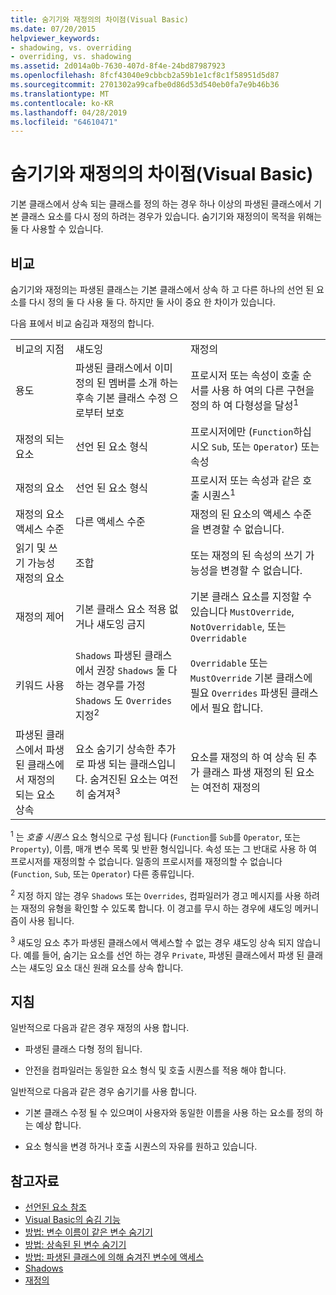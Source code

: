 ```yaml
---
title: 숨기기와 재정의의 차이점(Visual Basic)
ms.date: 07/20/2015
helpviewer_keywords:
- shadowing, vs. overriding
- overriding, vs. shadowing
ms.assetid: 2d014a0b-7630-407d-8f4e-24bd87987923
ms.openlocfilehash: 8fcf43040e9cbbcb2a59b1e1cf8c1f58951d5d87
ms.sourcegitcommit: 2701302a99cafbe0d86d53d540eb0fa7e9b46b36
ms.translationtype: MT
ms.contentlocale: ko-KR
ms.lasthandoff: 04/28/2019
ms.locfileid: "64610471"
---
```

# <a name="differences-between-shadowing-and-overriding-visual-basic"></a>숨기기와 재정의의 차이점(Visual Basic)
기본 클래스에서 상속 되는 클래스를 정의 하는 경우 하나 이상의 파생된 클래스에서 기본 클래스 요소를 다시 정의 하려는 경우가 있습니다. 숨기기와 재정의이 목적을 위해는 둘 다 사용할 수 있습니다.  
  
## <a name="comparison"></a>비교  
 숨기기와 재정의는 파생된 클래스는 기본 클래스에서 상속 하 고 다른 하나의 선언 된 요소를 다시 정의 둘 다 사용 둘 다. 하지만 둘 사이 중요 한 차이가 있습니다.  
  
 다음 표에서 비교 숨김과 재정의 합니다.  
  
||||  
|---|---|---|  
|비교의 지점|섀도잉|재정의|  
|용도|파생된 클래스에서 이미 정의 된 멤버를 소개 하는 후속 기본 클래스 수정 으로부터 보호|프로시저 또는 속성이 호출 순서를 사용 하 여의 다른 구현을 정의 하 여 다형성을 달성<sup>1</sup>|  
|재정의 되는 요소|선언 된 요소 형식|프로시저에만 (`Function`하십시오 `Sub`, 또는 `Operator`) 또는 속성|  
|재정의 요소|선언 된 요소 형식|프로시저 또는 속성과 같은 호출 시퀀스<sup>1</sup>|  
|재정의 요소 액세스 수준|다른 액세스 수준|재정의 된 요소의 액세스 수준을 변경할 수 없습니다.|  
|읽기 및 쓰기 가능성 재정의 요소|조합|또는 재정의 된 속성의 쓰기 가능성을 변경할 수 없습니다.|  
|재정의 제어|기본 클래스 요소 적용 없거나 섀도잉 금지|기본 클래스 요소를 지정할 수 있습니다 `MustOverride`, `NotOverridable`, 또는 `Overridable`|  
|키워드 사용|`Shadows` 파생된 클래스에서 권장 `Shadows` 둘 다 하는 경우를 가정 `Shadows` 도 `Overrides` 지정<sup>2</sup>|`Overridable` 또는 `MustOverride` 기본 클래스에 필요 `Overrides` 파생된 클래스에서 필요 합니다.|  
|파생된 클래스에서 파생 된 클래스에서 재정의 되는 요소 상속|요소 숨기기 상속한 추가로 파생 되는 클래스입니다. 숨겨진된 요소는 여전히 숨겨져<sup>3</sup>|요소를 재정의 하 여 상속 된 추가 클래스 파생 재정의 된 요소는 여전히 재정의|  
  
 <sup>1</sup> 는 *호출 시퀀스* 요소 형식으로 구성 됩니다 (`Function`를 `Sub`를 `Operator`, 또는 `Property`), 이름, 매개 변수 목록 및 반환 형식입니다. 속성 또는 그 반대로 사용 하 여 프로시저를 재정의할 수 없습니다. 일종의 프로시저를 재정의할 수 없습니다 (`Function`, `Sub`, 또는 `Operator`) 다른 종류입니다.  
  
 <sup>2</sup> 지정 하지 않는 경우 `Shadows` 또는 `Overrides`, 컴파일러가 경고 메시지를 사용 하려는 재정의 유형을 확인할 수 있도록 합니다. 이 경고를 무시 하는 경우에 섀도잉 메커니즘이 사용 됩니다.  
  
 <sup>3</sup> 섀도잉 요소 추가 파생된 클래스에서 액세스할 수 없는 경우 섀도잉 상속 되지 않습니다. 예를 들어, 숨기는 요소를 선언 하는 경우 `Private`, 파생된 클래스에서 파생 된 클래스는 섀도잉 요소 대신 원래 요소를 상속 합니다.  
  
## <a name="guidelines"></a>지침  
 일반적으로 다음과 같은 경우 재정의 사용 합니다.  
  
- 파생된 클래스 다형 정의 됩니다.  
  
- 안전을 컴파일러는 동일한 요소 형식 및 호출 시퀀스를 적용 해야 합니다.  
  
 일반적으로 다음과 같은 경우 숨기기를 사용 합니다.  
  
- 기본 클래스 수정 될 수 있으며이 사용자와 동일한 이름을 사용 하는 요소를 정의 하는 예상 합니다.  
  
- 요소 형식을 변경 하거나 호출 시퀀스의 자유를 원하고 있습니다.  
  
## <a name="see-also"></a>참고자료

- [선언된 요소 참조](../../../../visual-basic/programming-guide/language-features/declared-elements/references-to-declared-elements.md)
- [Visual Basic의 숨김 기능](../../../../visual-basic/programming-guide/language-features/declared-elements/shadowing.md)
- [방법: 변수 이름이 같은 변수 숨기기](../../../../visual-basic/programming-guide/language-features/declared-elements/how-to-hide-a-variable-with-the-same-name-as-your-variable.md)
- [방법: 상속된 된 변수 숨기기](../../../../visual-basic/programming-guide/language-features/declared-elements/how-to-hide-an-inherited-variable.md)
- [방법: 파생된 클래스에 의해 숨겨진 변수에 액세스](../../../../visual-basic/programming-guide/language-features/declared-elements/how-to-access-a-variable-hidden-by-a-derived-class.md)
- [Shadows](../../../../visual-basic/language-reference/modifiers/shadows.md)
- [재정의](../../../../visual-basic/language-reference/modifiers/overrides.md)
